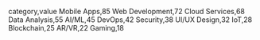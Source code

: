 category,value
Mobile Apps,85
Web Development,72
Cloud Services,68
Data Analysis,55
AI/ML,45
DevOps,42
Security,38
UI/UX Design,32
IoT,28
Blockchain,25
AR/VR,22
Gaming,18
